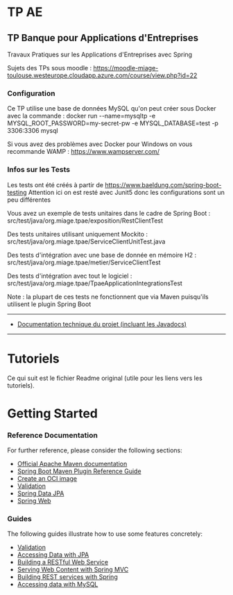 # TP AE
## TP Banque pour Applications d'Entreprises

Travaux Pratiques sur les Applications d'Entreprises avec Spring

Sujets des TPs sous moodle :
https://moodle-miage-toulouse.westeurope.cloudapp.azure.com/course/view.php?id=22


### Configuration

Ce TP utilise une base de données MySQL qu'on peut créer sous Docker avec la commande :
docker run --name=mysqltp -e MYSQL_ROOT_PASSWORD=my-secret-pw -e MYSQL_DATABASE=test -p 3306:3306 mysql

Si vous avez des problèmes avec Docker pour Windows on vous recommande WAMP : https://www.wampserver.com/

### Infos sur les Tests

Les tests ont été créés à partir de https://www.baeldung.com/spring-boot-testing
Attention ici on est resté avec Junit5 donc les configurations sont un peu différentes

Vous avez un exemple de tests unitaires dans le cadre de Spring Boot :
src/test/java/org.miage.tpae/exposition/RestClientTest

Des tests unitaires utilisant uniquement Mockito :
src/test/java/org.miage.tpae/ServiceClientUnitTest.java

Des tests d'intégration avec une base de donnée en mémoire H2 :
src/test/java/org.miage.tpae/metier/ServiceClientTest

Des tests d'intégration avec tout le logiciel :
src/test/java/org.miage.tpae/TpaeApplicationIntegrationsTest

Note : la plupart de ces tests ne fonctionnent que via Maven puisqu'ils utilisent le plugin Spring Boot

---

* [Documentation technique du projet (incluant les Javadocs) ](https://hialmar.github.io/TPAE/)

  
---

# Tutoriels

Ce qui suit est le fichier Readme original (utile pour les liens vers les tutoriels).

# Getting Started

### Reference Documentation

For further reference, please consider the following sections:

* [Official Apache Maven documentation](https://maven.apache.org/guides/index.html)
* [Spring Boot Maven Plugin Reference Guide](https://docs.spring.io/spring-boot/docs/3.0.2/maven-plugin/reference/html/)
* [Create an OCI image](https://docs.spring.io/spring-boot/docs/3.0.2/maven-plugin/reference/html/#build-image)
* [Validation](https://docs.spring.io/spring-boot/docs/3.0.2/reference/htmlsingle/#io.validation)
* [Spring Data JPA](https://docs.spring.io/spring-boot/docs/3.0.2/reference/htmlsingle/#data.sql.jpa-and-spring-data)
* [Spring Web](https://docs.spring.io/spring-boot/docs/3.0.2/reference/htmlsingle/#web)

### Guides

The following guides illustrate how to use some features concretely:

* [Validation](https://spring.io/guides/gs/validating-form-input/)
* [Accessing Data with JPA](https://spring.io/guides/gs/accessing-data-jpa/)
* [Building a RESTful Web Service](https://spring.io/guides/gs/rest-service/)
* [Serving Web Content with Spring MVC](https://spring.io/guides/gs/serving-web-content/)
* [Building REST services with Spring](https://spring.io/guides/tutorials/rest/)
* [Accessing data with MySQL](https://spring.io/guides/gs/accessing-data-mysql/)
